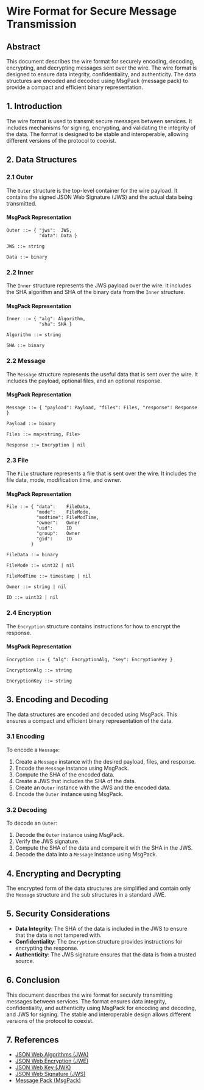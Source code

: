 # Wire Format for Secure Message Transmission

## Abstract

This document describes the wire format for securely encoding, decoding, encrypting,
and decrypting messages sent over the wire. The wire format is designed to ensure
data integrity, confidentiality, and authenticity. The data structures are encoded
and decoded using MsgPack (message pack) to provide a compact and efficient binary
representation.

## 1. Introduction

The wire format is used to transmit secure messages between services. It includes
mechanisms for signing, encrypting, and validating the integrity of the data. The
format is designed to be stable and interoperable, allowing different versions of
the protocol to coexist.

## 2. Data Structures

### 2.1 Outer

The `Outer` structure is the top-level container for the wire payload. It contains
the signed JSON Web Signature (JWS) and the actual data being transmitted.

#### MsgPack Representation

```
Outer ::= { "jws":  JWS,
            "data": Data }

JWS ::= string

Data ::= binary
```

### 2.2 Inner

The `Inner` structure represents the JWS payload over the wire.  It includes the
SHA algorithm and SHA of the binary data from the `Inner` structure.

#### MsgPack Representation

```
Inner ::= { "alg": Algorithm,
            "sha": SHA }

Algorithm ::= string

SHA ::= binary
```

### 2.2 Message

The `Message` structure represents the useful data that is sent over the wire. It includes the payload, optional files, and an optional response.

#### MsgPack Representation

```
Message ::= { "payload": Payload, "files": Files, "response": Response }

Payload ::= binary

Files ::= map<string, File>

Response ::= Encryption | nil
```

### 2.3 File

The `File` structure represents a file that is sent over the wire. It includes the file data, mode, modification time, and owner.

#### MsgPack Representation

```
File ::= { "data":    FileData,
           "mode":    FileMode,
           "modtime": FileModTime,
           "owner":   Owner
           "uid":     ID
           "group":   Owner
           "gid":     ID
         }

FileData ::= binary

FileMode ::= uint32 | nil

FileModTime ::= timestamp | nil

Owner ::= string | nil

ID ::= uint32 | nil
```

### 2.4 Encryption

The `Encryption` structure contains instructions for how to encrypt the response.

#### MsgPack Representation
```
Encryption ::= { "alg": EncryptionAlg, "key": EncryptionKey }

EncryptionAlg ::= string

EncryptionKey ::= string
```

## 3. Encoding and Decoding

The data structures are encoded and decoded using MsgPack. This ensures a
compact and efficient binary representation of the data.

### 3.1 Encoding

To encode a `Message`:

1. Create a `Message` instance with the desired payload, files, and response.
2. Encode the `Message` instance using MsgPack.
3. Compute the SHA of the encoded data.
4. Create a JWS that includes the SHA of the data.
5. Create an `Outer` instance with the JWS and the encoded data.
6. Encode the `Outer` instance using MsgPack.

### 3.2 Decoding

To decode an `Outer`:

1. Decode the `Outer` instance using MsgPack.
2. Verify the JWS signature.
3. Compute the SHA of the data and compare it with the SHA in the JWS.
4. Decode the data into a `Message` instance using MsgPack.

## 4. Encrypting and Decrypting

The encrypted form of the data structures are simplified and contain only the
`Message` structure and the sub structures in a standard JWE.

## 5. Security Considerations

- **Data Integrity**: The SHA of the data is included in the JWS to ensure that
    the data is not tampered with.
- **Confidentiality**: The `Encryption` structure provides instructions for
    encrypting the response.
- **Authenticity**: The JWS signature ensures that the data is from a trusted source.

## 6. Conclusion

This document describes the wire format for securely transmitting messages between
services. The format ensures data integrity, confidentiality, and authenticity
using MsgPack for encoding and decoding, and JWS for signing. The stable and
interoperable design allows different versions of the protocol to coexist.

## 7. References

- [JSON Web Algorithms (JWA)](https://tools.ietf.org/html/rfc7518)
- [JSON Web Encryption (JWE)](https://tools.ietf.org/html/rfc7516)
- [JSON Web Key (JWK)](https://tools.ietf.org/html/rfc7517)
- [JSON Web Signature (JWS)](https://tools.ietf.org/html/rfc7515)
- [Message Pack (MsgPack)](https://msgpack.org/)